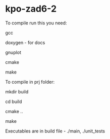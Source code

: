 # kpo-zad6-2

To compile run this you need:

gcc

doxygen - for docs

gnuplot

cmake

make


To compile in prj folder:

mkdir build

cd build

cmake ..

make

Executables are in build file - ./main, ./unit_tests

